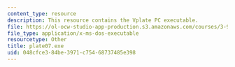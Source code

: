 ```yaml
---
content_type: resource
description: This resource contains the Vplate PC executable.
file: https://ol-ocw-studio-app-production.s3.amazonaws.com/courses/3-91-mechanical-behavior-of-plastics-spring-2007/048cfce384be3971c75468737485e398_plate07.exe
file_type: application/x-ms-dos-executable
resourcetype: Other
title: plate07.exe
uid: 048cfce3-84be-3971-c754-68737485e398
---
```

